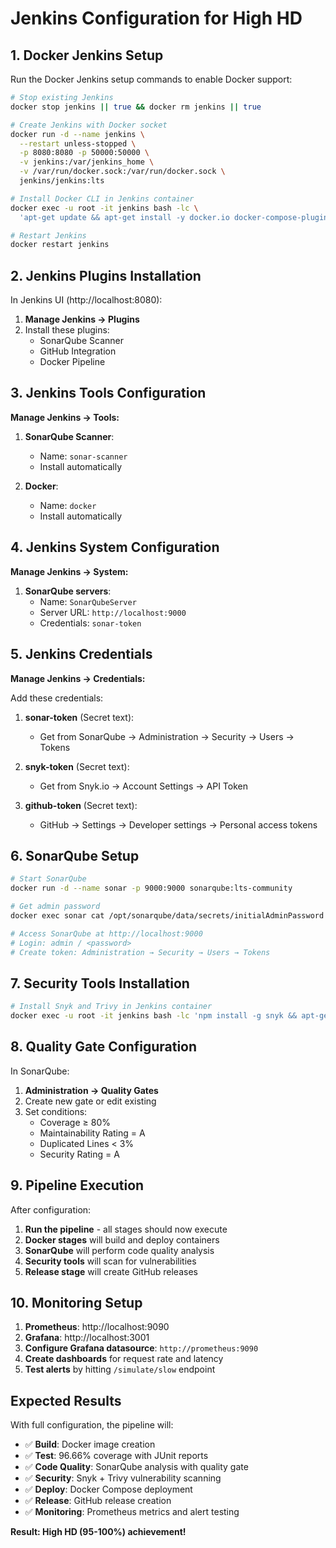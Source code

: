 # Jenkins Configuration for High HD

## 1. Docker Jenkins Setup

Run the Docker Jenkins setup commands to enable Docker support:

```bash
# Stop existing Jenkins
docker stop jenkins || true && docker rm jenkins || true

# Create Jenkins with Docker socket
docker run -d --name jenkins \
  --restart unless-stopped \
  -p 8080:8080 -p 50000:50000 \
  -v jenkins:/var/jenkins_home \
  -v /var/run/docker.sock:/var/run/docker.sock \
  jenkins/jenkins:lts

# Install Docker CLI in Jenkins container
docker exec -u root -it jenkins bash -lc \
  'apt-get update && apt-get install -y docker.io docker-compose-plugin && usermod -aG docker jenkins'

# Restart Jenkins
docker restart jenkins
```

## 2. Jenkins Plugins Installation

In Jenkins UI (http://localhost:8080):

1. **Manage Jenkins → Plugins**
2. Install these plugins:
   - SonarQube Scanner
   - GitHub Integration
   - Docker Pipeline

## 3. Jenkins Tools Configuration

**Manage Jenkins → Tools:**

1. **SonarQube Scanner**:
   - Name: `sonar-scanner`
   - Install automatically

2. **Docker**:
   - Name: `docker`
   - Install automatically

## 4. Jenkins System Configuration

**Manage Jenkins → System:**

1. **SonarQube servers**:
   - Name: `SonarQubeServer`
   - Server URL: `http://localhost:9000`
   - Credentials: `sonar-token`

## 5. Jenkins Credentials

**Manage Jenkins → Credentials:**

Add these credentials:

1. **sonar-token** (Secret text):
   - Get from SonarQube → Administration → Security → Users → Tokens

2. **snyk-token** (Secret text):
   - Get from Snyk.io → Account Settings → API Token

3. **github-token** (Secret text):
   - GitHub → Settings → Developer settings → Personal access tokens

## 6. SonarQube Setup

```bash
# Start SonarQube
docker run -d --name sonar -p 9000:9000 sonarqube:lts-community

# Get admin password
docker exec sonar cat /opt/sonarqube/data/secrets/initialAdminPassword

# Access SonarQube at http://localhost:9000
# Login: admin / <password>
# Create token: Administration → Security → Users → Tokens
```

## 7. Security Tools Installation

```bash
# Install Snyk and Trivy in Jenkins container
docker exec -u root -it jenkins bash -lc 'npm install -g snyk && apt-get update && apt-get install -y trivy'
```

## 8. Quality Gate Configuration

In SonarQube:

1. **Administration → Quality Gates**
2. Create new gate or edit existing
3. Set conditions:
   - Coverage ≥ 80%
   - Maintainability Rating = A
   - Duplicated Lines < 3%
   - Security Rating = A

## 9. Pipeline Execution

After configuration:

1. **Run the pipeline** - all stages should now execute
2. **Docker stages** will build and deploy containers
3. **SonarQube** will perform code quality analysis
4. **Security tools** will scan for vulnerabilities
5. **Release stage** will create GitHub releases

## 10. Monitoring Setup

1. **Prometheus**: http://localhost:9090
2. **Grafana**: http://localhost:3001
3. **Configure Grafana datasource**: `http://prometheus:9090`
4. **Create dashboards** for request rate and latency
5. **Test alerts** by hitting `/simulate/slow` endpoint

## Expected Results

With full configuration, the pipeline will:

- ✅ **Build**: Docker image creation
- ✅ **Test**: 96.66% coverage with JUnit reports
- ✅ **Code Quality**: SonarQube analysis with quality gate
- ✅ **Security**: Snyk + Trivy vulnerability scanning
- ✅ **Deploy**: Docker Compose deployment
- ✅ **Release**: GitHub release creation
- ✅ **Monitoring**: Prometheus metrics and alert testing

**Result: High HD (95-100%) achievement!**
